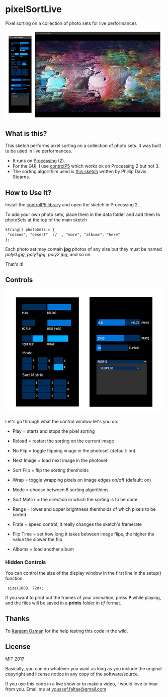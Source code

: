 # pixelSortLive

 Pixel sorting on a collection of photo sets for live performances
 
![alt](https://raw.githubusercontent.com/faltastic/pixelSortLive/master/screenshots/main.jpg)

## What is this?

This sketch performs pixel sorting on a collection of photo sets. It was built to be used in live performances.
  
* It runs on [Processing](https://processing.org/) (2). 
* For the GUI, I use [controlP5](http://www.sojamo.de/libraries/controlP5/) which works ok on Processing 2 but not 3. 
* The sorting algorithim used is [this sketch](https://github.com/phillipdavidstearns/aYearInCode/blob/master/Processing%202.2.1/cellSort/cellSort.pde) written by Phillip Davis Stearns. 

## How to Use It?


Install the [controlP5 library](http://www.sojamo.de/libraries/controlP5/) and open the sketch in Processing 2.

To add your own photo sets, place them in the data folder and add them to photoSets at the top of the main sketch

```processing
String[] photoSets = {
 "cosmos", "desert"  //  , "more", "albums", "here"
};
```

Each photo set may contain **jpg** photos of any size but they must be named *poly0.jpg*, *poly1.jpg*, *poly2.jpg*, and so on.

That's it!

## Controls

![alt](https://raw.githubusercontent.com/faltastic/pixelSortLive/master/screenshots/gui.jpg)

Let's go through what the control window let's you do:

* Play = starts and stops the pixel sorting 
* Reload = restart the sorting on the current image

* No Flip = toggle flipping image in the photoset (default: on)
* Next Image = load next image in the photoset 


* Sort Flip = flip the sorting thersholds 
* Wrap = toggle wrapping pixels on image edges on/off (default: on)

* Mode = choose between 6 sorting algorithims 
* Sort Matrix = the direction in which the sorting is to be done


* Range = lower and upper brightness thersholds of which pixels to be sorted


* Frate = speed control, it really changes the sketch's framerate
* Flip Time = set how long it takes between image flips, the higher the value the slower the flip

* Albums = load another album

### Hidden Controls

You can control the size of the display window in the first line in the setup() function

```processing
 size(1080, 720);
```

If you want to print out the frames of your animation, press **P** while playing, and the files will be saved in a **prints** folder in *tif* format.


## Thanks

To [Kareem Osman](https://vimeo.com/kafkube) for the help testing this code in the wild.

## License

MIT 2017

Basically, you can do whatever you want as long as you include the original copyright and license notice in any copy of the software/source. 

If you use this code in a live show or to make a video, I would love to hear from you. Email me at youssef.faltas@gmail.com 


